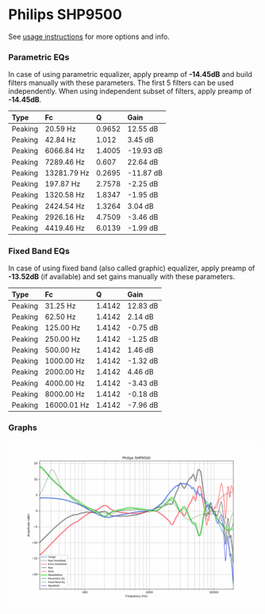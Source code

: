 # Philips SHP9500
See [usage instructions](https://github.com/jaakkopasanen/AutoEq#usage) for more options and info.

### Parametric EQs
In case of using parametric equalizer, apply preamp of **-14.45dB** and build filters manually
with these parameters. The first 5 filters can be used independently.
When using independent subset of filters, apply preamp of **-14.45dB**.

| Type    | Fc          |      Q | Gain      |
|:--------|:------------|:-------|:----------|
| Peaking | 20.59 Hz    | 0.9652 | 12.55 dB  |
| Peaking | 42.84 Hz    | 1.012  | 3.45 dB   |
| Peaking | 6066.84 Hz  | 1.4005 | -19.93 dB |
| Peaking | 7289.46 Hz  | 0.607  | 22.64 dB  |
| Peaking | 13281.79 Hz | 0.2695 | -11.87 dB |
| Peaking | 197.87 Hz   | 2.7578 | -2.25 dB  |
| Peaking | 1320.58 Hz  | 1.8347 | -1.95 dB  |
| Peaking | 2424.54 Hz  | 1.3264 | 3.04 dB   |
| Peaking | 2926.16 Hz  | 4.7509 | -3.46 dB  |
| Peaking | 4419.46 Hz  | 6.0139 | -1.99 dB  |

### Fixed Band EQs
In case of using fixed band (also called graphic) equalizer, apply preamp of **-13.52dB**
(if available) and set gains manually with these parameters.

| Type    | Fc          |      Q | Gain     |
|:--------|:------------|:-------|:---------|
| Peaking | 31.25 Hz    | 1.4142 | 12.83 dB |
| Peaking | 62.50 Hz    | 1.4142 | 2.14 dB  |
| Peaking | 125.00 Hz   | 1.4142 | -0.75 dB |
| Peaking | 250.00 Hz   | 1.4142 | -1.25 dB |
| Peaking | 500.00 Hz   | 1.4142 | 1.46 dB  |
| Peaking | 1000.00 Hz  | 1.4142 | -1.32 dB |
| Peaking | 2000.00 Hz  | 1.4142 | 4.46 dB  |
| Peaking | 4000.00 Hz  | 1.4142 | -3.43 dB |
| Peaking | 8000.00 Hz  | 1.4142 | -0.18 dB |
| Peaking | 16000.01 Hz | 1.4142 | -7.96 dB |

### Graphs
![](./Philips%20SHP9500.png)